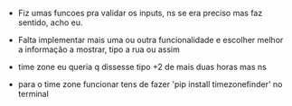
- Fiz umas funcoes pra validar os inputs, ns se era preciso mas faz sentido, acho eu.

- Falta implementar mais uma ou outra funcionalidade e escolher melhor a informação a mostrar, tipo a rua ou assim

- time zone eu queria q dissesse tipo +2 de mais duas horas mas ns

- para o time zone funcionar tens de fazer 'pip install timezonefinder' no terminal


